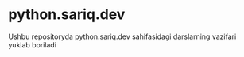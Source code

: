 # python.sariq.dev
Ushbu repositoryda python.sariq.dev sahifasidagi darslarning vazifari yuklab boriladi
